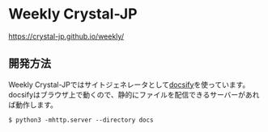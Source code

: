 # Weekly Crystal-JP

<https://crystal-jp.github.io/weekly/>

## 開発方法

Weekly Crystal-JPではサイトジェネレータとして[docsify](https://docsify.js.org)を使っています。
docsifyはブラウザ上で動くので、静的にファイルを配信できるサーバーがあれば動作します。

```console
$ python3 -mhttp.server --directory docs
```
